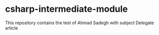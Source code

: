 # csharp-intermediate-module
This repository contains the test of Ahmad Sadegh with subject Delegate article
